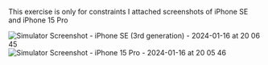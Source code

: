 This exercise is only for constraints
I attached screenshots of iPhone SE and iPhone 15 Pro

![Simulator Screenshot - iPhone SE (3rd generation) - 2024-01-16 at 20 06 45](https://github.com/priyanka-vithani/Conestoga-Level-1/assets/39754730/96df7f56-a371-4e94-baa3-12136b1eaa26)
![Simulator Screenshot - iPhone 15 Pro - 2024-01-16 at 20 05 46](https://github.com/priyanka-vithani/Conestoga-Level-1/assets/39754730/1626cdf2-bada-4b47-bc37-a4ea5b7ab1a5)

